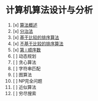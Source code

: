 # 计算机算法设计与分析

1. [x] [算法概述](计算机算法设计与分析/算法概述/)
2. [x] [分治法](计算机算法设计与分析/分治法/)
3. [x] [基于比较的排序算法](计算机算法设计与分析/排序算法/)
4. [x] [不基于比较的排序算法](计算机算法设计与分析/排序算法/)
5. [x] [第 i 顺序数](计算机算法设计与分析/第i顺序数/)
6. [ ] 动态规划
7. [ ] 贪心算法
8. [ ] 字符串匹配
9. [ ] 图算法
10. [ ] NP完全问题
11. [ ] 近似算法
12. [ ] 穷尽搜索